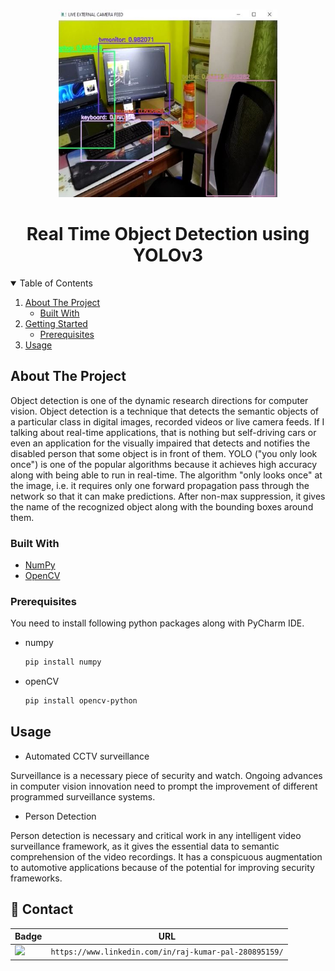 <!-- PROJECT LOGO -->
<br />
<p align="center">
  <a href="https://github.com/RAJ-DSML/Real_Time_Object_Detecion_using_YOLOv3/blob/main/live_detection.JPG">
    <img src="live_detection.JPG" alt="Logo" width="350" height="300">
  </a>

  <h1 align="center">Real Time Object Detection using YOLOv3</h1>
</p>



<!-- TABLE OF CONTENTS -->
<details open="open">
  <summary>Table of Contents</summary>
  <ol>
    <li>
      <a href="#about-the-project">About The Project</a>
      <ul>
        <li><a href="#built-with">Built With</a></li>
      </ul>
    </li>
    <li>
      <a href="#getting-started">Getting Started</a>
      <ul>
        <li><a href="#prerequisites">Prerequisites</a></li>
      </ul>
    </li>
    <li><a href="#usage">Usage</a></li>
  </ol>
</details>


<!-- ABOUT THE PROJECT -->
## About The Project

Object detection is one of the dynamic research directions for computer vision. Object detection is a technique that detects the semantic objects of a particular class in digital images, recorded videos or live camera feeds. If I talking about real-time applications, that is nothing but self-driving cars or even an application for the visually impaired that detects and notifies the disabled person that some object is in front of them. YOLO ("you only look once") is one of the popular algorithms because it achieves high accuracy along with being able to run in real-time. The algorithm "only looks once" at the image, i.e. it requires only one forward propagation pass through the network so that it can make predictions. After non-max suppression, it gives the name of the recognized object along with the bounding boxes around them.

### Built With

* [NumPy](https://opencv.org/)
* [OpenCV](https://numpy.org/)

### Prerequisites

You need to install following python packages along with PyCharm IDE.

* numpy
  ```sh
  pip install numpy
  ```
* openCV
  ```sh
  pip install opencv-python
  ```

<!-- USAGE EXAMPLES -->
## Usage

* Automated CCTV surveillance

Surveillance is a necessary piece of security and watch. Ongoing advances in computer vision innovation need to prompt the improvement of different programmed surveillance systems. 

* Person Detection

Person detection is necessary and critical work in any intelligent video surveillance framework, as it gives the essential data to semantic comprehension of the video recordings. It has a conspicuous augmentation to automotive applications because of the potential for improving security frameworks.





## 📱 Contact

Badge | URL
------------ | -------------
<img src="https://img.shields.io/badge/LinkedIn-0077B5?style=for-the-badge&logo=linkedin&logoColor=white" /> | `https://www.linkedin.com/in/raj-kumar-pal-280895159/`
